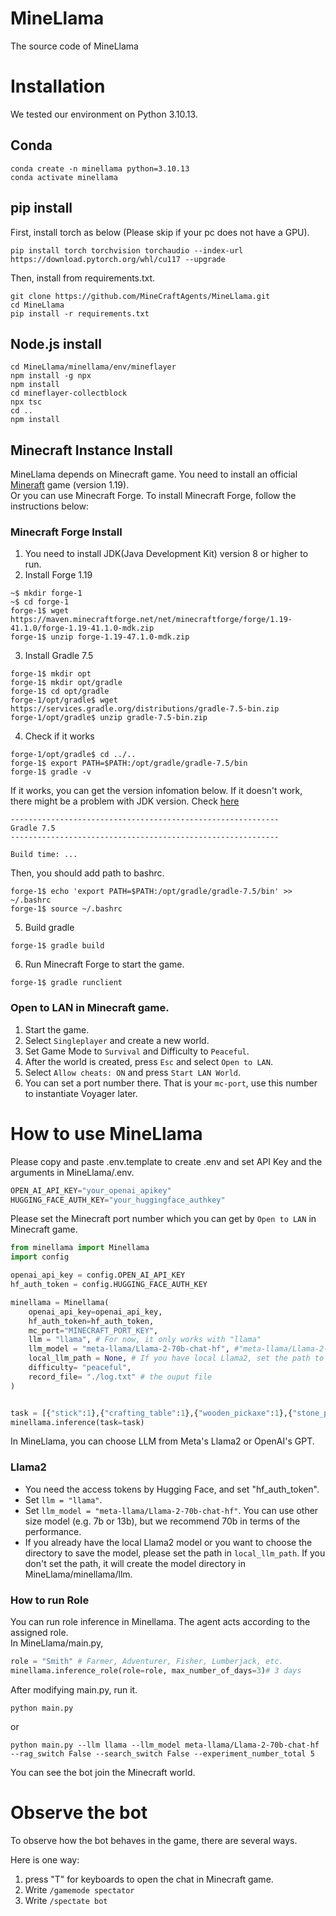 # MineLlama
The source code of MineLlama


# Installation

We tested our environment on Python 3.10.13.

## Conda
```
conda create -n minellama python=3.10.13
conda activate minellama
```

## pip install
First, install torch as below (Please skip if your pc does not have a GPU).
```
pip install torch torchvision torchaudio --index-url https://download.pytorch.org/whl/cu117 --upgrade
```
Then, install from requirements.txt.
```
git clone https://github.com/MineCraftAgents/MineLlama.git
cd MineLlama
pip install -r requirements.txt
```

## Node.js install
```
cd MineLlama/minellama/env/mineflayer
npm install -g npx
npm install
cd mineflayer-collectblock
npx tsc
cd ..
npm install
```

## Minecraft Instance Install 
MineLlama depends on Minecraft game. You need to install an official [Mineraft](https://www.minecraft.net/en-us) game (version 1.19).<br>
Or you can use Minecraft Forge. To install Minecraft Forge, follow the instructions below:
### Minecraft Forge Install
1. You need to install JDK(Java Development Kit) version 8 or higher to run.
2. Install Forge 1.19 
```
~$ mkdir forge-1
~$ cd forge-1
forge-1$ wget https://maven.minecraftforge.net/net/minecraftforge/forge/1.19-41.1.0/forge-1.19-41.1.0-mdk.zip
forge-1$ unzip forge-1.19-47.1.0-mdk.zip
```
3. Install Gradle 7.5
```
forge-1$ mkdir opt
forge-1$ mkdir opt/gradle
forge-1$ cd opt/gradle
forge-1/opt/gradle$ wget https://services.gradle.org/distributions/gradle-7.5-bin.zip
forge-1/opt/gradle$ unzip gradle-7.5-bin.zip
```
4. Check if it works
```
forge-1/opt/gradle$ cd ../..
forge-1$ export PATH=$PATH:/opt/gradle/gradle-7.5/bin 
forge-1$ gradle -v
```
If it works, you can get the version infomation below.
If it doesn't work, there might be a problem with JDK version. Check [here](https://docs.gradle.org/8.1.1/userguide/installation.html)
```
------------------------------------------------------------
Gradle 7.5
------------------------------------------------------------

Build time: ...
```
Then, you should add path to bashrc.
```
forge-1$ echo 'export PATH=$PATH:/opt/gradle/gradle-7.5/bin' >> ~/.bashrc
forge-1$ source ~/.bashrc
```
5. Build gradle
```
forge-1$ gradle build
```
6. Run Minecraft Forge to start the game.
```
forge-1$ gradle runclient
```


### Open to LAN in Minecraft game.

1. Start the game.
2. Select `Singleplayer` and create a new world.
3. Set Game Mode to `Survival` and Difficulty to `Peaceful`.
4. After the world is created, press `Esc` and select `Open to LAN`.
5. Select `Allow cheats: ON` and press `Start LAN World`.
6. You can set a port number there. That is your `mc-port`, use this number to instantiate Voyager later.


# How to use MineLlama

Please copy and paste .env.template to create .env and set API Key and the arguments in MineLlama/.env.
```python
OPEN_AI_API_KEY="your_openai_apikey"
HUGGING_FACE_AUTH_KEY="your_huggingface_authkey"
```

Please set the Minecraft port number which you can get by `Open to LAN` in Minecraft game.
```python
from minellama import Minellama
import config

openai_api_key = config.OPEN_AI_API_KEY
hf_auth_token = config.HUGGING_FACE_AUTH_KEY

minellama = Minellama(
    openai_api_key=openai_api_key,
    hf_auth_token=hf_auth_token,
    mc_port="MINECRAFT_PORT_KEY",
    llm = "llama", # For now, it only works with "llama"
    llm_model = "meta-llama/Llama-2-70b-chat-hf", #"meta-llama/Llama-2-70b-chat-hf" or "meta-llama/Llama-2-7b-chat-hf" for Llama2, "gpt-3.5-turbo" or "gpt-4" for GPT
    local_llm_path = None, # If you have local Llama2, set the path to the directory. If None, it will create the model dir in minellama/llm/ .
    difficulty= "peaceful",
    record_file= "./log.txt" # the ouput file 
)


task = [{"stick":1},{"crafting_table":1},{"wooden_pickaxe":1},{"stone_pickaxe":1}, {"iron_pickaxe":1},{"cooked_beef":1}, {"white_bed":1}]
minellama.inference(task=task)
```
In MineLlama, you can choose LLM from Meta's Llama2 or OpenAI's GPT.
### Llama2
* You need the access tokens by Hugging Face, and set "hf_auth_token".
* Set `llm = "llama"`.
* Set `llm_model = "meta-llama/Llama-2-70b-chat-hf"`. You can use other size model (e.g. 7b or 13b), but we recommend 70b in terms of the performance.
* If you already have the local Llama2 model or you want to choose the directory to save the model, please set the path in `local_llm_path`. If you don't set the path, it will create the model directory in MineLlama/minellama/llm.

### How to run Role
You can run role inference in Minellama.
The agent acts according to the assigned role. <br>
In MineLlama/main.py,
```python
role = "Smith" # Farmer, Adventurer, Fisher, Lumberjack, etc.
minellama.inference_role(role=role, max_number_of_days=3)# 3 days
```

After modifying main.py, run it.
```
python main.py
```
or
```
python main.py --llm llama --llm_model meta-llama/Llama-2-70b-chat-hf --rag_switch False --search_switch False --experiment_number_total 5
```
You can see the bot join the Minecraft world.
# Observe the bot
To observe how the bot behaves in the game, there are several ways.

Here is one way:
1. press "T" for keyboards to open the chat in Minecraft game. 
2. Write `/gamemode spectator`
3. Write `/spectate bot`
